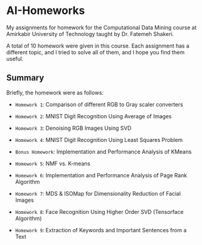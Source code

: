 # AI-Homeworks
My assignments for homework for the Computational Data Mining course at Amirkabir University of Technology taught by Dr. Fatemeh Shakeri.

A total of 10 homework were given in this course. Each assignment has a different topic, and I tried to solve all of them, and I hope you find them useful. 

## Summary

Briefly, the homework were as follows:

- `Homework 1`: Comparison of different RGB to Gray scaler converters
  
- `Homework 2`: MNIST Digit Recognition Using Average of Images
  
- `Homework 3`: Denoising RGB Images Using SVD
  
- `Homework 4`: MNIST Digit Recognition Using Least Squares Problem
  
- `Bonus Homework`: Implementation and Performance Analysis of KMeans 
  
- `Homework 5`: NMF vs. K-means
  
- `Homework 6`: Implementation and Performance Analysis of Page Rank Algorithm
  
- `Homework 7`: MDS & ISOMap for Dimensionality Reduction of Facial Images

- `Homework 8`: Face Recognition Using Higher Order SVD (Tensorface Algorithm)

- `Homework 9`: Extraction of Keywords and Important Sentences from a Text
